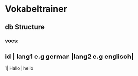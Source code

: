 # Vokabeltrainer

## db Structure

### vocs: 
id | lang1 e.g german  |lang2 e.g englisch|
-------------------------------------------------------------------
1| Hallo                        | hello
